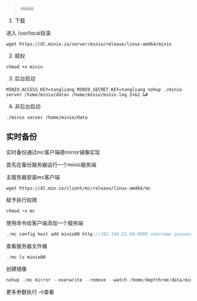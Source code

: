 > minio 

1. 下载

进入 /usr/local目录

```
wget https://dl.minio.io/server/minio/release/linux-amd64/minio
```

2. 赋权

```
chmod +x minio
```

3. 后台启动

```
MINIO_ACCESS_KEY=tangliang MINIO_SECRET_KEY=tangliang nohup ./minio server /home/minio/data> /home/minio/minio.log 2>&1 &#
```

4. 非后台启动

```
./minio server /home/minio/data
```

## 实时备份
实时备份通过mc客户端德mirror镜像实现

首先在备份服务器运行一个minio服务端

主服务器安装mc客户端
```shell
wget https://dl.min.io/client/mc/release/linux-amd64/mc
```
赋予执行权限
```javascript
chmod +x mc
```
使用命令给客户端添加一个服务端
```javascript
./mc config host add minio80 http://192.168.51.80:9000 username password --api s3v4
```
查看服务器文件桶
```javascript
./mc ls minio80
```
创建镜像
```javascript
nohup ./mc mirror --overwrite --remove --watch /home/deptthree/data/minioClient/data/ minio80/78file/ &
```
更多参数执行 -h查看
